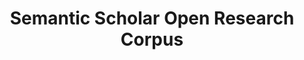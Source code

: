---
citation: 'Waleed Ammar et al. 2018. Construction of the Literature Graph in Semantic
  Scholar. NAACL https://www.semanticscholar.org/paper/09e3cf5704bcb16e6657f6ceed70e93373a54618 '
contributors:
- Waleed Ammar
- Dirk Groneveld
cost: None
description: 'Semantic Scholar''s records for research papers published in all fields
  provided as an easy-to-use JSON archive. '
last_edit: Fri, 01 Dec 2023 18:12:25 GMT
location: https://api.semanticscholar.org/corpus
maintained_by: Semantic Scholar, feedback@semanticscholar.org
open_access: 'TRUE'
record_creation_timestamp: 12/7/2020 17:20:46
shortname: sem_scholar_open_research
tags:
- citation
- scholarly literature
terms_of_use: ODC-BY
title: Semantic Scholar Open Research Corpus
uuid: ff4ffcf9-5721-4148-ac59-140b9ed4dab5
versioning: 'FALSE'
---